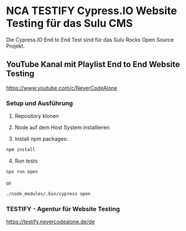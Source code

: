 # NCA TESTIFY Cypress.IO Website Testing für das Sulu CMS
Die Cypress.IO End to End Test sind für das Sulu Rocks Open Source Projekt.

## YouTube Kanal mit Playlist End to End Website Testing
https://www.youtube.com/c/NeverCodeAlone

### Setup und Ausführung

1. Repository klonen

2. Node auf dem Host System installieren

3. Install npm packages:
```bash
npm install
```

4. Run tests
```bash
npx run open
```
or
```bash
./node_modules/.bin/cypress open
```

### TESTIFY - Agentur für Website Testing
https://testify.nevercodealone.de/de
    